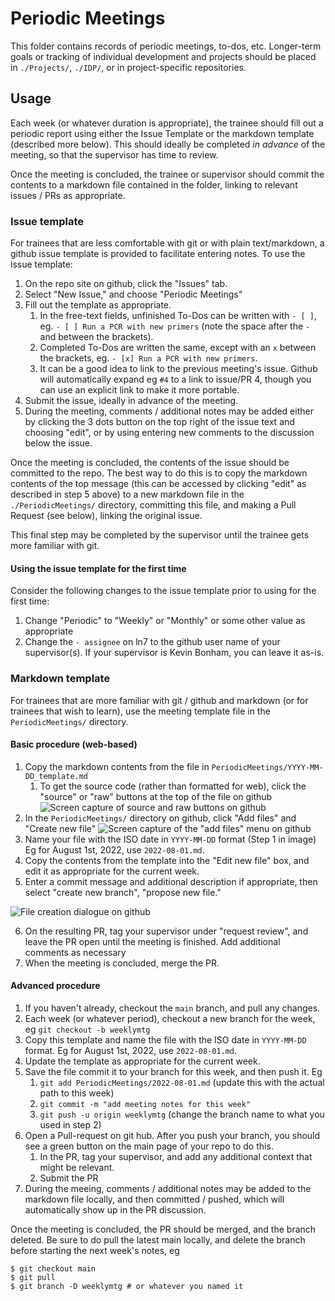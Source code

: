 # Periodic Meetings

This folder contains records of periodic meetings, to-dos, etc.
Longer-term goals or
tracking of individual development and projects
should be placed in `./Projects/`, `./IDP/`,
or in project-specific repositories.

## Usage

Each week (or whatever duration is appropriate),
the trainee should fill out a periodic report
using either the Issue Template or the markdown template
(described more below).
This should ideally be completed
_in advance_ of the meeting, so that the supervisor
has time to review.

Once the meeting is concluded, the trainee or supervisor
should commit the contents to a markdown file contained
in the folder, linking to relevant issues / PRs as appropriate.

### Issue template

For trainees that are less comfortable with git or with plain text/markdown,
a github issue template is provided to facilitate entering notes.
To use the issue template:

1. On the repo site on github, click the "Issues" tab.
2. Select "New Issue," and choose "Periodic Meetings"
3. Fill out the template as appropriate.
   1. In the free-text fields, unfinished To-Dos can be written with `- [ ]`,
      eg. `- [ ] Run a PCR with new primers` (note the space after the `-` and between the brackets).
   2. Completed To-Dos are written the same, except with an `x` between the brackets,
      eg. `- [x] Run a PCR with new primers`.
   3. It can be a good idea to link to the previous meeting's issue.
      Github will automatically expand eg `#4` to a link to issue/PR 4,
      though you can use an explicit link to make it more portable.
4. Submit the issue, ideally in advance of the meeting.
5. During the meeting, comments / additional notes may be added
   either by clicking the 3 dots button on the top right of the issue text and choosing "edit",
   or by using entering new comments to the discussion below the issue.

Once the meeting is concluded,
the contents of the issue should be committed to the repo.
The best way to do this is to copy the markdown contents of the top message
(this can be accessed by clicking "edit" as described in step 5 above)
to a new markdown file in the `./PeriodicMeetings/` directory,
committing this file, and making a Pull Request (see below),
linking the original issue.

This final step may be completed by the supervisor until the trainee
gets more familiar with git.

#### Using the issue template for the first time

Consider the following changes to the issue template prior to using for the first time:

1. Change "Periodic" to "Weekly" or "Monthly" or some other value as appropriate
2. Change the `- assignee` on ln7 to the github user name of your supervisor(s). 
   If your supervisor is Kevin Bonham, you can leave it as-is.

### Markdown template

For trainees that are more familiar with git / github and markdown
(or for trainees that wish to learn),
use the meeting template file in the `PeriodicMeetings/` directory.

#### Basic procedure (web-based)

1. Copy the markdown contents from the file in `PeriodicMeetings/YYYY-MM-DD_template.md`
   1. To get the source code (rather than formatted for web), click the "source" or "raw"
      buttons at the top of the file on github ![Screen capture of source and raw buttons on github](https://i.imgur.com/CPyd7r0.png)
2. In the `PeriodicMeetings/` directory on github, click "Add files" and "Create new file" ![Screen capture of the "add files" menu on github](https://i.imgur.com/oNgsZVj.png)
3. Name your file with the ISO date in `YYYY-MM-DD` format (Step 1 in image)
   Eg for August 1st, 2022, use `2022-08-01.md`.
4. Copy the contents from the template into the "Edit new file" box, and edit it as appropriate
   for the current week.
5. Enter a commit message and additional description if appropriate,
   then select "create new branch", "propose new file."

![File creation dialogue on github](https://i.imgur.com/sjVvi1S.png)

6. On the resulting PR, tag your supervisor under "request review", and leave the PR open until the meeting is finished. Add additional comments as necessary
7. When the meeting is concluded, merge the PR.

#### Advanced procedure

1. If you haven't already, checkout the `main` branch, and pull any changes.
2. Each week (or whatever period), checkout a new branch for the week, eg `git checkout -b weeklymtg`
3. Copy this template and name the file with the ISO date in `YYYY-MM-DD` format.
   Eg for August 1st, 2022, use `2022-08-01.md`.
4. Update the template as appropriate for the current week.
5. Save the file commit it to your branch for this week, and then push it. Eg
   1. `git add PeriodicMeetings/2022-08-01.md` (update this with the actual path to this week)
   2. `git commit -m "add meeting notes for this week"`
   3. `git push -u origin weeklymtg` (change the branch name to what you used in step 2)
6. Open a Pull-request on git hub.
   After you push your branch, you should see a green button on the main page of your repo to do this.
   1. In the PR, tag your supervisor, and add any additional context that might be relevant.
   2. Submit the PR
7. During the meeing, comments / additional notes may be added to the markdown file locally,
   and then committed / pushed, which will automatically show up in the PR discussion.

Once the meeting is concluded, the PR should be merged,
and the branch deleted.
Be sure to do pull the latest main locally, and delete the branch
before starting the next week's notes, eg

```
$ git checkout main
$ git pull
$ git branch -D weeklymtg # or whatever you named it
```